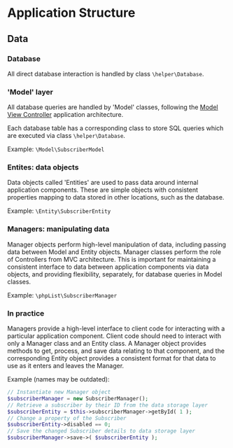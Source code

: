 
# Application Structure

## Data

### Database

All direct database interaction is handled by class ```\helper\Database```.

### 'Model' layer

All database queries are handled by 'Model' classes, following the [Model View Controller](https://en.wikipedia.org/wiki/Model%E2%80%93view%E2%80%93controller) application architecture.

Each database table has a corresponding class to store SQL queries which are executed via class ```\helper\Database```.

Example: ```\Model\SubscriberModel```

### Entites: data objects

Data objects called 'Entities' are used to pass data around internal application components. These are simple objects with consistent properties mapping to data stored in other locations, such as the database.

Example: ```\Entity\SubscriberEntity```

### Managers: manipulating data

Manager objects perform high-level manipulation of data, including passing data between Model and Entity objects. Manager classes perform the role of Controllers from MVC architecture. This is important for maintaining a consistent interface to data between application components via data objects, and providing flexibility, separately, for database queries in Model classes.

Example: ```\phpList\SubscriberManager```

### In practice

Managers provide a high-level interface to client code for interacting with a particular application component. Client code should need to interact with only a Manager class and an Entity class. A Manager object provides methods to get, process, and save data relating to that component, and the corresponding Entity object provides a consistent format for that data to use as it enters and leaves the Manager.

Example (names may be outdated):

```php
// Instantiate new Manager object
$subscriberManager = new SubscriberManager();
// Retrieve a subscriber by their ID from the data storage layer
$subscriberEntity = $this->subscriberManager->getById( 1 );
// Change a property of the Subscriber
$subscriberEntity->disabled == 0;
// Save the changed Subscriber details to data storage layer
$subscriberManager->save->( $subscriberEntity );
```
